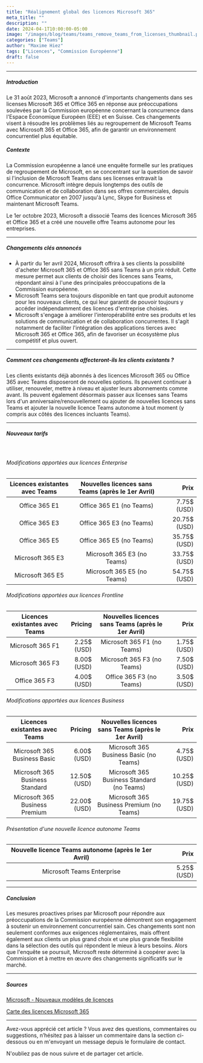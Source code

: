 ```yaml
---
title: "Réalignement global des licences Microsoft 365"
meta_title: ""
description: ""
date: 2024-04-1T10:00:00-05:00
image: "/images/blog/teams/teams_remove_teams_from_licenses_thumbnail.png"
categories: ["Teams"]
author: "Maxime Hiez"
tags: ["Licences", "Commission Européenne"]
draft: false
---
```

---

##### Introduction
Le 31 août 2023, Microsoft a annoncé d'importants changements dans ses licenses Microsoft 365 et Office 365 en réponse aux préoccupations soulevées par la Commission européenne concernant la concurrence dans l'Espace Économique Européen (EEE) et en Suisse. Ces changements visent à résoudre les problèmes liés au regroupement de Microsoft Teams avec Microsoft 365 et Office 365, afin de garantir un environnement concurrentiel plus équitable.

##### Contexte
La Commission européenne a lancé une enquête formelle sur les pratiques de regroupement de Microsoft, en se concentrant sur la question de savoir si l'inclusion de Microsoft Teams dans ses licenses entravait la concurrence. Microsoft intègre depuis longtemps des outils de communication et de collaboration dans ses offres commerciales, depuis Office Communicator en 2007 jusqu'à Lync, Skype for Business et maintenant Microsoft Teams.

Le 1er octobre 2023, Microsoft a dissocié Teams des licences Microsoft 365 et Office 365 et a créé une nouvelle offre Teams autonome pour les entreprises.

---

##### Changements clés annoncés
- À partir du 1er avril 2024, Microsoft offrira à ses clients la possibilité d'acheter Microsoft 365 et Office 365 sans Teams à un prix réduit. Cette mesure permet aux clients de choisir des licences sans Teams, répondant ainsi à l'une des principales préoccupations de la Commission européenne.
- Microsoft Teams sera toujours disponible en tant que produit autonome pour les nouveaux clients, ce qui leur garantit de pouvoir toujours y accéder indépendamment des licences d'entreprise choisies.
- Microsoft s'engage à améliorer l'interopérabilité entre ses produits et les solutions de communication et de collaboration concurrentes. Il s'agit notamment de faciliter l'intégration des applications tierces avec Microsoft 365 et Office 365, afin de favoriser un écosystème plus compétitif et plus ouvert.

---

##### Comment ces changements affecteront-ils les clients existants ?
Les clients existants déjà abonnés à des licences Microsoft 365 ou Office 365 avec Teams disposeront de nouvelles options. Ils peuvent continuer à utiliser, renouveler, mettre à niveau et ajuster leurs abonnements comme avant. Ils peuvent également désormais passer aux licenses sans Teams lors d'un anniversaire/renouvellement ou ajouter de nouvelles licences sans Teams et ajouter la nouvelle licence Teams autonome à tout moment (y compris aux côtés des licences incluants Teams).

---

##### Nouveaux tarifs

<br>

###### Modifications apportées aux licences Enterprise
|    Licences existantes avec Teams    |    Nouvelles licences sans Teams (après le 1er Avril)    |    Prix       |
| :----------------------------------: | :------------------------------------------------------: | ------------: |
| Office 365 E1                        | Office 365 E1 (no Teams)                                 | 7.75$ (USD)   |
| Office 365 E3                        | Office 365 E3 (no Teams)                                 | 20.75$ (USD)  |
| Office 365 E5                        | Office 365 E5 (no Teams)                                 | 35.75$ (USD)  |
| Microsoft 365 E3                     | Microsoft 365 E3 (no Teams)                              | 33.75$ (USD)  |
| Microsoft 365 E5                     | Microsoft 365 E5 (no Teams)                              | 54.75$ (USD)  |

###### Modifications apportées aux licences Frontline
|    Licences existantes avec Teams    |    Pricing    |    Nouvelles licences sans Teams (après le 1er Avril)    |    Prix       |
| :----------------------------------: | ------------: | :------------------------------------------------------: | ------------: |
| Microsoft 365 F1                     | 2.25$ (USD)   | Microsoft 365 F1 (no Teams)                              | 1.75$ (USD)   |
| Microsoft 365 F3                     | 8.00$ (USD)   | Microsoft 365 F3 (no Teams)                              | 7.50$ (USD)   |
| Office 365 F3                        | 4.00$ (USD)   | Office 365 F3 (no Teams)                                 | 3.50$ (USD)   |

###### Modifications apportées aux licences Business
|    Licences existantes avec Teams    |    Pricing    |    Nouvelles licences sans Teams (après le 1er Avril)    |    Prix       |
| :----------------------------------: | ------------: | :------------------------------------------------------: | ------------: |
| Microsoft 365 Business Basic         | 6.00$ (USD)   | Microsoft 365 Business Basic (no Teams)                  | 4.75$ (USD)   |
| Microsoft 365 Business Standard​      | 12.50$ (USD)  | Microsoft 365 Business Standard​ (no Teams)               | 10.25$ (USD)  |
| Microsoft 365 Business Premium       | 22.00$ (USD)  | Microsoft 365 Business Premium (no Teams)                | 19.75$ (USD)  |

###### Présentation d'une nouvelle licence autonome Teams
|    Nouvelle licence Teams autonome (après le 1er Avril)    |    Prix       |
| :--------------------------------------------------------: | ------------: |
| Microsoft Teams Enterprise                                 | 5.25$ (USD)   |

---

##### Conclusion
Les mesures proactives prises par Microsoft pour répondre aux préoccupations de la Commission européenne démontrent son engagement à soutenir un environnement concurrentiel sain. Ces changements sont non seulement conformes aux exigences réglementaires, mais offrent également aux clients un plus grand choix et une plus grande flexibilité dans la sélection des outils qui répondent le mieux à leurs besoins. Alors que l'enquête se poursuit, Microsoft reste déterminé à coopérer avec la Commission et à mettre en œuvre des changements significatifs sur le marché.

---

##### Sources
[Microsoft - Nouveaux modèles de licences](https://www.microsoft.com/en-us/licensing/news/Microsoft365-Teams-WW?oneroute=true)

[Carte des licences Microsoft 365](https://m365maps.com)

---


Avez-vous apprécié cet article ? Vous avez des questions, commentaires ou suggestions, n’hésitez pas à laisser un commentaire dans la section ci-dessous ou en m'envoyant un message depuis le formulaire de contact.

N'oubliez pas de nous suivre et de partager cet article.